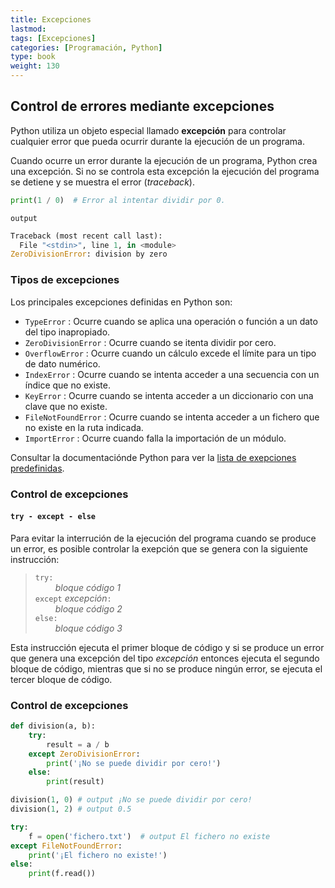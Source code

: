 ```yaml
---
title: Excepciones
lastmod: 
tags: [Excepciones]
categories: [Programación, Python]
type: book
weight: 130
---
```


## Control de errores mediante excepciones

Python utiliza un objeto especial llamado **excepción** para controlar cualquier error que pueda ocurrir durante la ejecución de un programa.

Cuando ocurre un error durante la ejecución de un programa, Python crea una excepción. Si no se controla esta excepción la ejecución del programa se detiene y se muestra el error (_traceback_).

```python linenums="1"
print(1 / 0)  # Error al intentar dividir por 0.
```
`output`
```python 
Traceback (most recent call last):
  File "<stdin>", line 1, in <module>
ZeroDivisionError: division by zero
```

### Tipos de excepciones

Los principales excepciones definidas en Python son:

- `TypeError` : Ocurre cuando se aplica una operación o función a un dato del tipo inapropiado.
- `ZeroDivisionError` : Ocurre cuando se itenta dividir por cero.
- `OverflowError` : Ocurre cuando un cálculo excede el límite para un tipo de dato numérico.
- `IndexError` : Ocurre cuando se intenta acceder a una secuencia con un índice que no existe.
- `KeyError` : Ocurre cuando se intenta acceder a un diccionario con una clave que no existe.
- `FileNotFoundError` : Ocurre cuando se intenta acceder a un fichero que no existe en la ruta indicada.
- `ImportError` : Ocurre cuando falla la importación de un módulo.

Consultar la documentaciónde Python para ver la [lista de exepciones predefinidas](https://docs.python.org/3/library/exceptions.html).

### Control de excepciones
#### `try - except - else`

Para evitar la interrución de la ejecución del programa cuando se produce un error, es posible controlar la exepción que se genera con la siguiente instrucción:

> `try:`  
&ensp;&ensp;&ensp;&ensp; _bloque código 1_  
`except` _excepción_`:`  
&ensp;&ensp;&ensp;&ensp; _bloque código 2_  
`else:`  
&ensp;&ensp;&ensp;&ensp; _bloque código 3_

Esta instrucción ejecuta el primer bloque de código y si se produce un error que genera una excepción del tipo _excepción_ entonces ejecuta el segundo bloque de código, mientras que si no se produce ningún error, se ejecuta el tercer bloque de código.

### Control de excepciones

```python linenums="1"
def division(a, b):
    try:
        result = a / b
    except ZeroDivisionError:
        print('¡No se puede dividir por cero!')
    else:
        print(result)

division(1, 0) # output ¡No se puede dividir por cero!
division(1, 2) # output 0.5
```

```python linenums="1"
try:
    f = open('fichero.txt')  # output El fichero no existe
except FileNotFoundError:
    print('¡El fichero no existe!')
else:
    print(f.read())

```
